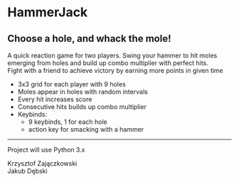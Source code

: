 # HammerJack

## Choose a hole, and whack the mole!
A quick reaction game for two players.
Swing your hammer to hit moles emerging from holes and build up combo multiplier with perfect hits. \
Fight with a friend to achieve victory by earning more points in given time

- 3x3 grid for each player with 9 holes
- Moles appear in holes with random intervals
- Every hit increases score
- Consecutive hits builds up combo multiplier
- Keybinds:
    - 9 keybinds, 1 for each hole
    - action key for smacking with a hammer
    
------ 
Project will use Python 3.x

Krzysztof Zajączkowski \
Jakub Dębski
